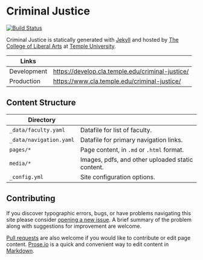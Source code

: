 # Criminal Justice

[![Build Status][travis-img]][travis]

Criminal Justice is statically generated with [Jekyll](https://jekyllrb.com) and hosted by [The College of Liberal Arts](https://liberalarts.temple.edu) at [Temple University](https://temple.edu).

| Links |  |
| --- | --- |
| Development | https://develop.cla.temple.edu/criminal-justice/ |
| Production | https://www.cla.temple.edu/criminal-justice/ |

## Content Structure

| Directory |  |
| --- | --- |
| ````_data/faculty.yaml```` | Datafile for list of faculty. |
| ````_data/navigation.yaml```` | Datafile for primary   navigation links. |
| ````pages/*```` | Page content, in ````.md```` or ````.html```` format. |
| ````media/*```` | Images, pdfs, and other uploaded static content. |
| ````_config.yml```` | Site configuration options. |

## Contributing

If you discover typographic errors, bugs, or have problems navigating this site please consider [opening a new issue][issue]. A brief summary of the problem along with suggestions for improvement are welcome.

[Pull requests][pr] are also welcome if you would like to contribute or edit page content. [Prose.io][prose] is a quick and convenient way to edit content in [Markdown][md].


[travis]: https://travis-ci.org/TULiberalArts/Criminal-Justice
[travis-img]: https://travis-ci.org/TULiberalArts/Criminal-Justice.svg?branch=master
[jekyll]: https://https://jekyllrb.com
[issue]: https://github.com/TULiberalArts/Criminal-Justice/issues
[pr]: https://help.github.com/articles/about-pull-requests/
[prose]: https://prose.io/#TULiberalArts/Criminal-Justice
[md]: http://whatismarkdown.com/
